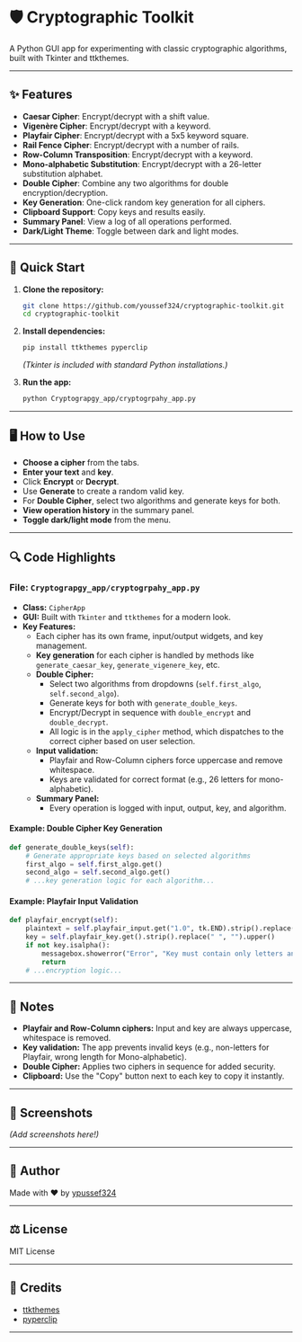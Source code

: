 # 🛡️ Cryptographic Toolkit

A Python GUI app for experimenting with classic cryptographic algorithms, built with Tkinter and ttkthemes.

---

## ✨ Features

- **Caesar Cipher**: Encrypt/decrypt with a shift value.
- **Vigenère Cipher**: Encrypt/decrypt with a keyword.
- **Playfair Cipher**: Encrypt/decrypt with a 5x5 keyword square.
- **Rail Fence Cipher**: Encrypt/decrypt with a number of rails.
- **Row-Column Transposition**: Encrypt/decrypt with a keyword.
- **Mono-alphabetic Substitution**: Encrypt/decrypt with a 26-letter substitution alphabet.
- **Double Cipher**: Combine any two algorithms for double encryption/decryption.
- **Key Generation**: One-click random key generation for all ciphers.
- **Clipboard Support**: Copy keys and results easily.
- **Summary Panel**: View a log of all operations performed.
- **Dark/Light Theme**: Toggle between dark and light modes.

---

## 🚀 Quick Start

1. **Clone the repository:**
   ```bash
   git clone https://github.com/youssef324/cryptographic-toolkit.git
   cd cryptographic-toolkit
   ```

2. **Install dependencies:**
   ```bash
   pip install ttkthemes pyperclip
   ```
   *(Tkinter is included with standard Python installations.)*

3. **Run the app:**
   ```bash
   python Cryptograpgy_app/cryptogrpahy_app.py
   ```

---

## 🖥️ How to Use

- **Choose a cipher** from the tabs.
- **Enter your text** and **key**.
- Click **Encrypt** or **Decrypt**.
- Use **Generate** to create a random valid key.
- For **Double Cipher**, select two algorithms and generate keys for both.
- **View operation history** in the summary panel.
- **Toggle dark/light mode** from the menu.

---

## 🔍 Code Highlights

### File: `Cryptograpgy_app/cryptogrpahy_app.py`

- **Class:** `CipherApp`
- **GUI:** Built with `Tkinter` and `ttkthemes` for a modern look.
- **Key Features:**
  - Each cipher has its own frame, input/output widgets, and key management.
  - **Key generation** for each cipher is handled by methods like `generate_caesar_key`, `generate_vigenere_key`, etc.
  - **Double Cipher:**  
    - Select two algorithms from dropdowns (`self.first_algo`, `self.second_algo`).
    - Generate keys for both with `generate_double_keys`.
    - Encrypt/Decrypt in sequence with `double_encrypt` and `double_decrypt`.
    - All logic is in the `apply_cipher` method, which dispatches to the correct cipher based on user selection.
  - **Input validation:**  
    - Playfair and Row-Column ciphers force uppercase and remove whitespace.
    - Keys are validated for correct format (e.g., 26 letters for mono-alphabetic).
  - **Summary Panel:**  
    - Every operation is logged with input, output, key, and algorithm.

#### Example: Double Cipher Key Generation
```python
def generate_double_keys(self):
    # Generate appropriate keys based on selected algorithms
    first_algo = self.first_algo.get()
    second_algo = self.second_algo.get()
    # ...key generation logic for each algorithm...
```

#### Example: Playfair Input Validation
```python
def playfair_encrypt(self):
    plaintext = self.playfair_input.get("1.0", tk.END).strip().replace(" ", "").upper()
    key = self.playfair_key.get().strip().replace(" ", "").upper()
    if not key.isalpha():
        messagebox.showerror("Error", "Key must contain only letters and no spaces")
        return
    # ...encryption logic...
```

---

## 📝 Notes

- **Playfair and Row-Column ciphers:** Input and key are always uppercase, whitespace is removed.
- **Key validation:** The app prevents invalid keys (e.g., non-letters for Playfair, wrong length for Mono-alphabetic).
- **Double Cipher:** Applies two ciphers in sequence for added security.
- **Clipboard:** Use the "Copy" button next to each key to copy it instantly.

---

## 📸 Screenshots

*(Add screenshots here!)*

---

## 👤 Author

Made with ❤️ by [ypussef324](https://github.com/ypussef324)

---

## ⚖️ License

MIT License

---

## 🙏 Credits

- [ttkthemes](https://github.com/RedFantom/ttkthemes)
- [pyperclip](https://github.com/asweigart/pyperclip)

---